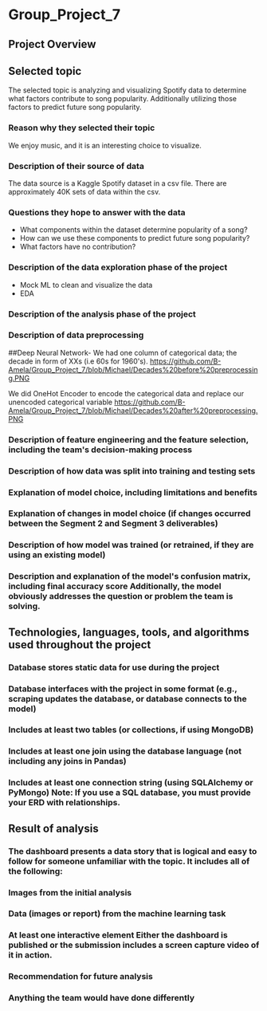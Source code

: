 # Group_Project_7

## Project Overview

## Selected topic 
The selected topic is analyzing and visualizing Spotify data to determine what factors contribute to song popularity. Additionally utilizing those factors to predict future song popularity.
###  Reason why they selected their topic
We enjoy music, and it is an interesting choice to visualize. 
 ###  Description of their source of data 
The data source is a Kaggle Spotify dataset in a csv file. There are approximately 40K sets of data within the csv. 
### Questions they hope to answer with the data
- What components within the dataset determine popularity of a song?
- How can we use these components to predict future song popularity?
- What factors have no contribution?
 ###  Description of the data exploration phase of the project
- Mock ML to clean and visualize the data
- EDA
 ### Description of the analysis phase of the project
### Description of data preprocessing 
##Deep Neural Network- We had one column of categorical data; the decade in form of XXs (i.e 60s for 1960's). https://github.com/B-Amela/Group_Project_7/blob/Michael/Decades%20before%20preprocessing.PNG

We did OneHot Encoder to encode the categorical data and replace our unencoded categorical variable
https://github.com/B-Amela/Group_Project_7/blob/Michael/Decades%20after%20preprocessing.PNG
### Description of feature engineering and the feature selection, including the team's decision-making process 
### Description of how data was split into training and testing sets 
 ### Explanation of model choice, including limitations and benefits 
### Explanation of changes in model choice (if changes occurred between the Segment 2 and Segment 3 deliverables)
### Description of how model was trained (or retrained, if they are using an existing model)
### Description and explanation of the model's confusion matrix, including final accuracy score Additionally, the model obviously addresses the question or problem the team is solving.  
## Technologies, languages, tools, and algorithms used throughout the project 
###  Database stores static data for use during the project 
###  Database interfaces with the project in some format (e.g., scraping updates the database, or database connects to the model) 
### Includes at least two tables (or collections, if using MongoDB) 
 ### Includes at least one join using the database language (not including any joins in Pandas)
 ### Includes at least one connection string (using SQLAlchemy or PyMongo) Note: If you use a SQL database, you must provide your ERD with relationships.
## Result of analysis 
### The dashboard presents a data story that is logical and easy to follow for someone unfamiliar with the topic. It includes all of the following:
### Images from the initial analysis 
 ### Data (images or report) from the machine learning task 
### At least one interactive element Either the dashboard is published or the submission includes a screen capture video of it in action.  

### Recommendation for future analysis 
### Anything the team would have done differently
